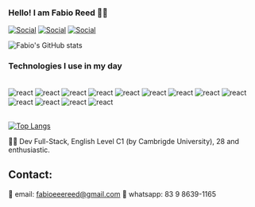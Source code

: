 ### Hello! I am Fabio Reed 🙌🙌

[![Social](https://img.shields.io/badge/LinkedIn-0077B5?style=for-the-badge&logo=linkedin&logoColor=white)](https://www.linkedin.com/in/fabioreed/)
[![Social](https://img.shields.io/badge/GitHub-100000?style=for-the-badge&logo=github&logoColor=white)](https://github.com/fabioreed)
[![Social](https://img.shields.io/badge/Facebook-1877F2?style=for-the-badge&logo=facebook&logoColor=white)](https://www.facebook.com/fabioeee)

![Fabio's GitHub stats](https://github-readme-stats.vercel.app/api?username=fabioreed&show_icons=true&theme=dark)

### Technologies I use in my day

<div style="display: inline_block"><br/>
    <img align='center' alt='react' src="https://img.shields.io/badge/React-20232A?style=for-the-badge&logo=react&logoColor=61DAFB" />
    <img align='center' alt='react' src="https://img.shields.io/badge/React_Native-20232A?style=for-the-badge&logo=react&logoColor=61DAFB" /> 
    <img align='center' alt='react' src="https://img.shields.io/badge/Redux-593D88?style=for-the-badge&logo=redux&logoColor=white" /> 
    <img align='center' alt='react' src="https://img.shields.io/badge/Redux-593D88?style=for-the-badge&logo=redux&logoColor=white" />
    <img align='center' alt='react' src="https://img.shields.io/badge/MongoDB-4EA94B?style=for-the-badge&logo=mongodb&logoColor=white" />
    <img align='center' alt='react' src="https://img.shields.io/badge/CSS3-1572B6?style=for-the-badge&logo=css3&logoColor=white" />
    <img align='center' alt='react' src="https://img.shields.io/badge/Sass-CC6699?style=for-the-badge&logo=sass&logoColor=white" />
    <img align='center' alt='react' src="https://img.shields.io/badge/HTML5-E34F26?style=for-the-badge&logo=html5&logoColor=white" />
    <img align='center' alt='react' src="https://img.shields.io/badge/JavaScript-F7DF1E?style=for-the-badge&logo=javascript&logoColor=black" />
    <img align='center' alt='react' src="https://img.shields.io/badge/Material--UI-0081CB?style=for-the-badge&logo=material-ui&logoColor=white" />
    <img align='center' alt='react' src="https://img.shields.io/badge/PostgreSQL-316192?style=for-the-badge&logo=postgresql&logoColor=white" />
    <img align='center' alt='react' src="https://img.shields.io/badge/MySQL-00000F?style=for-the-badge&logo=mysql&logoColor=white" />
    <img align='center' alt='react' src="https://img.shields.io/badge/TypeScript-007ACC?style=for-the-badge&logo=typescript&logoColor=white" />
</div></br>

[![Top Langs](https://github-readme-stats.vercel.app/api/top-langs/?username=anuraghazra&layout=compact)](https://github.com/anuraghazra/github-readme-stats)

🧑‍🚀 Dev Full-Stack, English Level C1 (by Cambrigde University), 28 and enthusiastic.

## Contact:
🍩 email: fabioeeereed@gmail.com
🚀 whatsapp: 83 9 8639-1165








